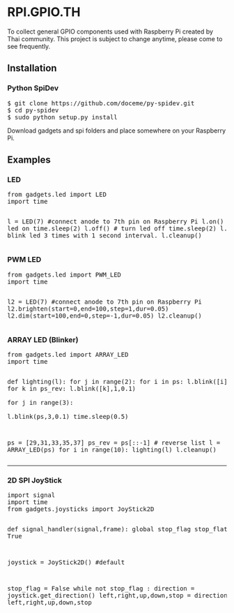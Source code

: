 # RPI.GPIO.TH
To collect general GPIO components used with Raspberry Pi created by Thai community.
This project is subject to change anytime, please come to see frequently.
<h2>Installation</h2>
<h3>Python SpiDev</h3>
<pre>
$ git clone https://github.com/doceme/py-spidev.git
$ cd py-spidev
$ sudo python setup.py install
</pre>
Download gadgets and spi folders and place somewhere on your Raspberry Pi.
<h2>Examples</h2>
<h3>LED</h3>
<pre>
from gadgets.led import LED
import time

l = LED(7) #connect anode to 7th pin on Raspberry Pi
l.on() # turn led on
time.sleep(2)
l.off() # turn led off
time.sleep(2)
l.blink(3,1) # blink led 3 times with 1 second interval.
l.cleanup()
</pre>
<h3>PWM LED</h3>
<pre>
from gadgets.led import PWM_LED
import time

l2 = LED(7) #connect anode to 7th pin on Raspberry Pi
l2.brighten(start=0,end=100,step=1,dur=0.05)
l2.dim(start=100,end=0,step=-1,dur=0.05)
l2.cleanup()
</pre>
<h3>ARRAY LED (Blinker)</h3>
<pre>
from gadgets.led import ARRAY_LED
import time

def lighting(l):
	for j in range(2):
		for i in ps:
			l.blink([i],1,0.1)
		for k in ps_rev:
			l.blink([k],1,0.1)	
	for j in range(3):		
		l.blink(ps,3,0.1)
		time.sleep(0.5)

ps = [29,31,33,35,37]
ps_rev = ps[::-1] # reverse list
l = ARRAY_LED(ps)
for i in range(10):
	lighting(l)
l.cleanup()
</pre>
<hr />
<h3>2D SPI JoyStick</h3>
<pre>
import signal
import time
from gadgets.joysticks import JoyStick2D

def signal_handler(signal,frame):
	global stop_flag
	stop_flat = True

joystick = JoyStick2D() #default 

stop_flag = False
while not stop_flag :
	direction = joystick.get_direction()
	left,right,up,down,stop = direction
	print left,right,up,down,stop
</pre>
